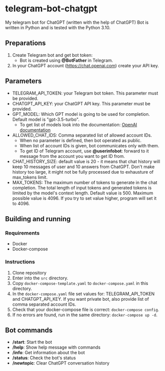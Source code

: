 # telegram-bot-chatgpt

My telegram bot for ChatGPT (written with the help of ChatGPT)
Bot is written in Python and is tested with the Python 3.10. 

## Preparations

1. Create Telegram bot and get bot token:
    - Bot is created using **@BotFather** in Telegram.
2. In your ChatGPT account (https://chat.openai.com) create your API key.

## Parameters

- TELEGRAM_API_TOKEN: your Telegram bot token. This parameter must be provided.
- CHATGPT_API_KEY: your ChatGPT API key. This parameter must be provided.
- GPT_MODEL: Which GPT model is going to be used for completion. Default model is "gpt-3.5-turbo".
    - To get list of models look into the documentation: [OpenAI documentation](https://platform.openai.com/docs/api-reference/models/list)
- ALLOWED_CHAT_IDS: Comma separated list of allowed account IDs.
    - When no parameter is defined, then bot operated as public.
    - When list of account IDs is given, bot communicates only with them.
    - To get ID of Telegram account, use **@userinfobot**: forward to it message from the account you want to get ID from.
- CHAT_HISTORY_SIZE: default value is 20 - it means that chat history will keep 10 messages of user and 10 answers from ChatGPT. Don't make history too large, it might not be fully processed due to exhausture of max_tokens limit. 
- MAX_TOKENS: The maximum number of tokens to generate in the chat completion. The total length of input tokens and generated tokens is limited by the model's context length. Default value is 500. Maximum possible value is 4096. If you try to set value higher, program will set it to 4096.

## Building and running

### Requirements

- Docker
- Docker-compose

### Instructions

1. Clone repository
2. Enter into the `src` directory.
3. Copy `docker-compose-template.yaml` to `docker-compose.yaml` in this directory.
4. In the `docker-compose.yaml` file set values for: TELEGRAM_API_TOKEN and CHATGPT_API_KEY. If you want private bot, also provide list of comma separated account IDs.
5. Check that your docker-compose file is correct: `docker-compose config`.
6. If no errors are found, run in the same directory: `docker-compose up -d`.

## Bot commands

- **/start**: Start the bot
- **/help**:  Show help message with commands
- **/info**: Get information about the bot
- **/status**: Check the bot's status
- **/newtopic**: Clear ChatGPT conversation history
